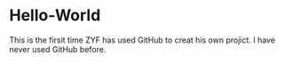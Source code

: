 # Hello-World
This is the firsit time ZYF has used GitHub to creat his own projict.
I have never used GitHub before.
